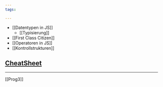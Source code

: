 ```yaml
---
tags:

---
```


- [[Datentypen in JS]]
	- [[Typisierung]]
- [[First Class Citizen]]
- [[Operatoren in JS]]
- [[Kontrollstrukturen]]

## [CheatSheet](https://htmlcheatsheet.com/js/)

---
[[Prog3]]